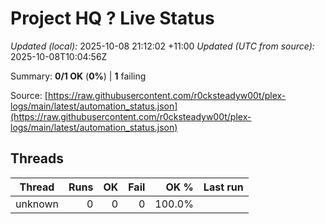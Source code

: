 # Project HQ ? Live Status

*Updated (local):* 2025-10-08 21:12:02 +11:00
*Updated (UTC from source):* 2025-10-08T10:04:56Z

Summary: **0/1 OK** (**0%**) | **1** failing

Source: [https://raw.githubusercontent.com/r0cksteadyw00t/plex-logs/main/latest/automation_status.json](https://raw.githubusercontent.com/r0cksteadyw00t/plex-logs/main/latest/automation_status.json)

## Threads

| Thread | Runs | OK | Fail | OK % | Last run |
|---|---:|---:|---:|---:|---|
| unknown | 0 | 0 | 0 | 100.0% |  |
